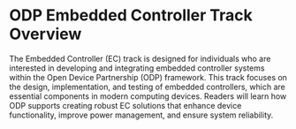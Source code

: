 # ODP Embedded Controller Track Overview
The Embedded Controller (EC) track is designed for individuals who are interested in developing and integrating embedded controller systems within the Open Device Partnership (ODP) framework. This track focuses on the design, implementation, and testing of embedded controllers, which are essential components in modern computing devices. Readers will learn how ODP supports creating robust EC solutions that enhance device functionality, improve power management, and ensure system reliability.